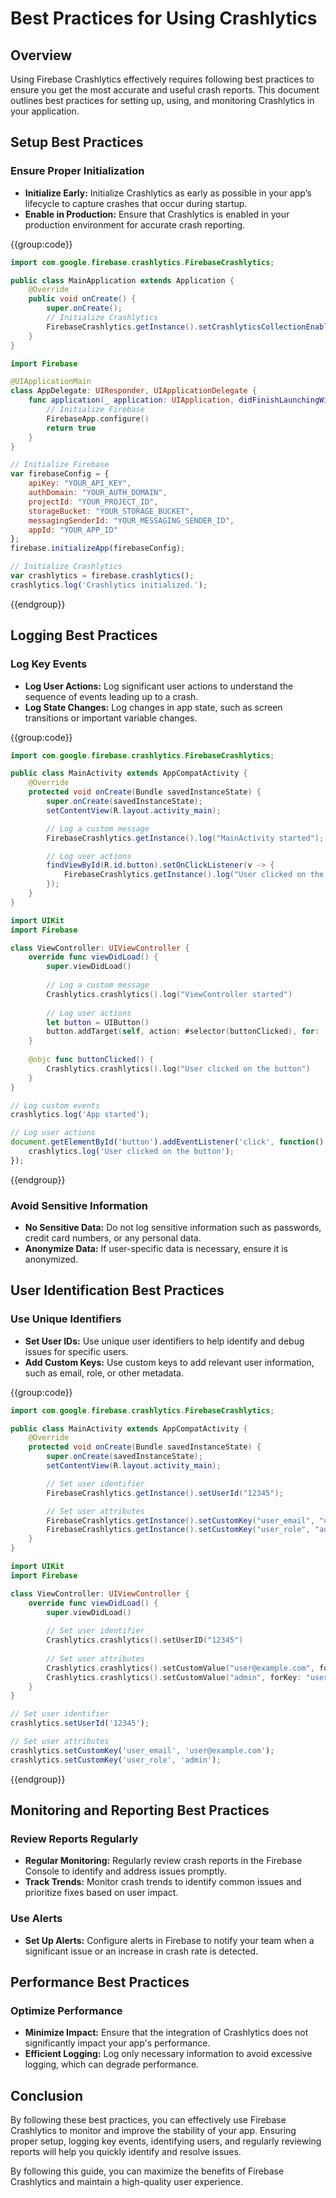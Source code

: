# Best Practices for Using Crashlytics

## Overview
Using Firebase Crashlytics effectively requires following best practices to ensure you get the most accurate and useful crash reports. This document outlines best practices for setting up, using, and monitoring Crashlytics in your application.

## Setup Best Practices

### Ensure Proper Initialization
- **Initialize Early:** Initialize Crashlytics as early as possible in your app’s lifecycle to capture crashes that occur during startup.
- **Enable in Production:** Ensure that Crashlytics is enabled in your production environment for accurate crash reporting.

{{group:code}}

```java [MainApplication.java]
import com.google.firebase.crashlytics.FirebaseCrashlytics;

public class MainApplication extends Application {
    @Override
    public void onCreate() {
        super.onCreate();
        // Initialize Crashlytics
        FirebaseCrashlytics.getInstance().setCrashlyticsCollectionEnabled(true);
    }
}
```

```swift [AppDelegate.swift]
import Firebase

@UIApplicationMain
class AppDelegate: UIResponder, UIApplicationDelegate {
    func application(_ application: UIApplication, didFinishLaunchingWithOptions launchOptions: [UIApplication.LaunchOptionsKey: Any]?) -> Bool {
        // Initialize Firebase
        FirebaseApp.configure()
        return true
    }
}
```

```javascript [app.js]
// Initialize Firebase
var firebaseConfig = {
    apiKey: "YOUR_API_KEY",
    authDomain: "YOUR_AUTH_DOMAIN",
    projectId: "YOUR_PROJECT_ID",
    storageBucket: "YOUR_STORAGE_BUCKET",
    messagingSenderId: "YOUR_MESSAGING_SENDER_ID",
    appId: "YOUR_APP_ID"
};
firebase.initializeApp(firebaseConfig);

// Initialize Crashlytics
var crashlytics = firebase.crashlytics();
crashlytics.log('Crashlytics initialized.');
```

{{endgroup}}

## Logging Best Practices

### Log Key Events
- **Log User Actions:** Log significant user actions to understand the sequence of events leading up to a crash.
- **Log State Changes:** Log changes in app state, such as screen transitions or important variable changes.

{{group:code}}

```java [MainActivity.java]
import com.google.firebase.crashlytics.FirebaseCrashlytics;

public class MainActivity extends AppCompatActivity {
    @Override
    protected void onCreate(Bundle savedInstanceState) {
        super.onCreate(savedInstanceState);
        setContentView(R.layout.activity_main);

        // Log a custom message
        FirebaseCrashlytics.getInstance().log("MainActivity started");

        // Log user actions
        findViewById(R.id.button).setOnClickListener(v -> {
            FirebaseCrashlytics.getInstance().log("User clicked on the button");
        });
    }
}
```

```swift [ViewController.swift]
import UIKit
import Firebase

class ViewController: UIViewController {
    override func viewDidLoad() {
        super.viewDidLoad()
        
        // Log a custom message
        Crashlytics.crashlytics().log("ViewController started")
        
        // Log user actions
        let button = UIButton()
        button.addTarget(self, action: #selector(buttonClicked), for: .touchUpInside)
    }
    
    @objc func buttonClicked() {
        Crashlytics.crashlytics().log("User clicked on the button")
    }
}
```

```javascript [app.js]
// Log custom events
crashlytics.log('App started');

// Log user actions
document.getElementById('button').addEventListener('click', function() {
    crashlytics.log('User clicked on the button');
});
```

{{endgroup}}

### Avoid Sensitive Information
- **No Sensitive Data:** Do not log sensitive information such as passwords, credit card numbers, or any personal data.
- **Anonymize Data:** If user-specific data is necessary, ensure it is anonymized.

## User Identification Best Practices

### Use Unique Identifiers
- **Set User IDs:** Use unique user identifiers to help identify and debug issues for specific users.
- **Add Custom Keys:** Use custom keys to add relevant user information, such as email, role, or other metadata.

{{group:code}}

```java [MainActivity.java]
import com.google.firebase.crashlytics.FirebaseCrashlytics;

public class MainActivity extends AppCompatActivity {
    @Override
    protected void onCreate(Bundle savedInstanceState) {
        super.onCreate(savedInstanceState);
        setContentView(R.layout.activity_main);

        // Set user identifier
        FirebaseCrashlytics.getInstance().setUserId("12345");

        // Set user attributes
        FirebaseCrashlytics.getInstance().setCustomKey("user_email", "user@example.com");
        FirebaseCrashlytics.getInstance().setCustomKey("user_role", "admin");
    }
}
```

```swift [ViewController.swift]
import UIKit
import Firebase

class ViewController: UIViewController {
    override func viewDidLoad() {
        super.viewDidLoad()
        
        // Set user identifier
        Crashlytics.crashlytics().setUserID("12345")
        
        // Set user attributes
        Crashlytics.crashlytics().setCustomValue("user@example.com", forKey: "user_email")
        Crashlytics.crashlytics().setCustomValue("admin", forKey: "user_role")
    }
}
```

```javascript [app.js]
// Set user identifier
crashlytics.setUserId('12345');

// Set user attributes
crashlytics.setCustomKey('user_email', 'user@example.com');
crashlytics.setCustomKey('user_role', 'admin');
```

{{endgroup}}

## Monitoring and Reporting Best Practices

### Review Reports Regularly
- **Regular Monitoring:** Regularly review crash reports in the Firebase Console to identify and address issues promptly.
- **Track Trends:** Monitor crash trends to identify common issues and prioritize fixes based on user impact.

### Use Alerts
- **Set Up Alerts:** Configure alerts in Firebase to notify your team when a significant issue or an increase in crash rate is detected.

## Performance Best Practices

### Optimize Performance
- **Minimize Impact:** Ensure that the integration of Crashlytics does not significantly impact your app's performance.
- **Efficient Logging:** Log only necessary information to avoid excessive logging, which can degrade performance.

## Conclusion
By following these best practices, you can effectively use Firebase Crashlytics to monitor and improve the stability of your app. Ensuring proper setup, logging key events, identifying users, and regularly reviewing reports will help you quickly identify and resolve issues.

By following this guide, you can maximize the benefits of Firebase Crashlytics and maintain a high-quality user experience.
